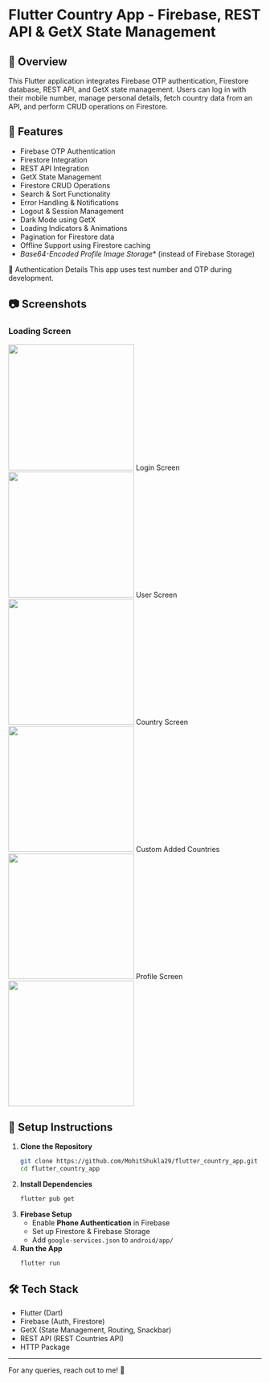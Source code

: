# Flutter Country App - Firebase, REST API & GetX State Management
## 📌 Overview
This Flutter application integrates Firebase OTP authentication, Firestore database, REST API, and GetX state management. Users can log in with their mobile number, manage personal details, fetch country data from an API, and perform CRUD operations on Firestore.
## 🎯 Features
- Firebase OTP Authentication
- Firestore Integration
- REST API Integration
- GetX State Management
- Firestore CRUD Operations
- Search & Sort Functionality
- Error Handling & Notifications
- Logout & Session Management
- Dark Mode using GetX
- Loading Indicators & Animations
- Pagination for Firestore data
- Offline Support using Firestore caching
- *Base64-Encoded Profile Image Storage** (instead of Firebase Storage)

📌 Authentication Details
  This app uses test number and OTP during development.
  
## 📷 Screenshots
### Loading Screen
<img src="Splash_screen.jpg" width="250" >
Login Screen
<img src="Login_screen.jpg" width="250" >
User Screen
<img src="user_info_screen.jpg" width="250" >
Country Screen
<img src="Country_screen.jpg" width="250" >
Custom Added Countries 
<img src="Custom_added_countries.jpg" width="250" >
Profile Screen
<img src="profile_screen.jpg" width="250" >

## 🚀 Setup Instructions
1. **Clone the Repository**
   ```bash
   git clone https://github.com/MohitShukla29/flutter_country_app.git
   cd flutter_country_app
   ```
2. **Install Dependencies**
   ```bash
   flutter pub get
   ```
3. **Firebase Setup**
   - Enable **Phone Authentication** in Firebase
   - Set up Firestore & Firebase Storage
   - Add `google-services.json` to `android/app/`
4. **Run the App**
   ```bash
   flutter run
   ```
## 🛠 Tech Stack
- Flutter (Dart)
- Firebase (Auth, Firestore)
- GetX (State Management, Routing, Snackbar)
- REST API (REST Countries API)
- HTTP Package
  
---
For any queries, reach out to me! 🎯

